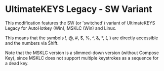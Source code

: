 # UltimateKEYS Legacy - SW Variant

This modification features the SW (or 'switched') variant of UltimateKEYS Legacy for AutoHotkey (Win), MSKLC (Win) and Linux.

This means that the symbols !, @, #, $, %, ^, &, \*, (, ) are directly accessible and the numbers via Shift.

Note that the MSKLC version is a slimmed-down version (without Compose Key), since MSKLC does not support multiple keystrokes as a sequence for a dead key.
